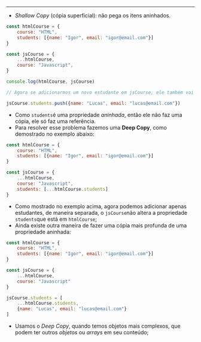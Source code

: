 ___
- *Shallow Copy* (cópia superficial): não pega os itens aninhados.
```js
const htmlCourse = {
	course: "HTML",
	students: [{name: "Igor", email: "igor@email.com"}]
}

const jsCourse = {
	...htmlCourse,
	course: "Javascript",
}

console.log(htmlCourse, jsCourse)

// Agora se adicionarmos um novo estudante em jsCourse, ele também vai adicionar em htmlCourse

jsCourse.students.push({name: "Lucas", email: "lucas@email.com"})
```
- Como `students`é uma propriedade *aninhada*, então ele não faz uma cópia, ele só faz uma referência.
- Para resolver esse problema fazemos uma **Deep Copy**, como demostrado no exemplo abaixo:
```js
const htmlCourse = {
	course: "HTML",
	students: [{name: "Igor", email: "igor@email.com"}]
}

const jsCourse = {
	...htmlCourse,
	course: "Javascript",
	students: [...htmlCourse.students]
}
```
- Como mostrado no exemplo acima, agora podemos adicionar apenas estudantes, de maneira separada, o `jsCourse`não altera a propriedade `students`que está em `htmlCourse`;
- Ainda existe outra maneira de fazer uma cópia mais profunda de uma propriedade aninhada:
```js
const htmlCourse = {
	course: "HTML",
	students: [{name: "Igor", email: "igor@email.com"}]
}

const jsCourse = {
	...htmlCourse,
	course: "Javascript"
}

jsCourse.students = [
	...htmlCourse.students,
	{name: "Lucas", email: "lucas@email.com"}
] 
```
- Usamos o *Deep Copy*, quando temos objetos mais complexos, que podem ter outros *objetos* ou *arrays* em seu conteúdo;